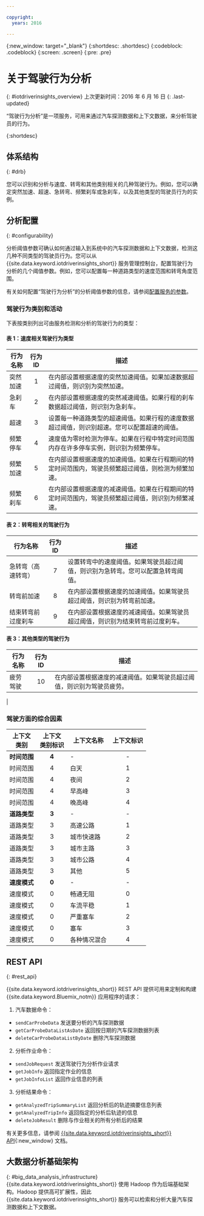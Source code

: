 ```yaml
---

copyright:
  years: 2016

---
```


{:new_window: target="_blank"}
{:shortdesc: .shortdesc}
{:codeblock: .codeblock}
{:screen: .screen}
{:pre: .pre}


# 关于驾驶行为分析
{: #iotdriverinsights_overview}
上次更新时间：2016 年 6 月 16 日
{: .last-updated}


“驾驶行为分析”是一项服务，可用来通过汽车探测数据和上下文数据，来分析驾驶员的行为。

{:shortdesc}


## 体系结构
{: #drb}

您可以识别和分析与速度、转弯和其他类别相关的几种驾驶行为。例如，您可以确定突然加速、超速、急转弯、频繁刹车或急刹车，以及其他类型的驾驶员行为的实例。

## 分析配置
{: #configurability}  

分析阈值参数可确认如何通过输入到系统中的汽车探测数据和上下文数据，检测这几种不同类型的驾驶员行为。您可以从 {{site.data.keyword.iotdriverinsights_short}} 服务管理控制台，配置驾驶行为分析的几个阈值参数。例如，您可以配置每一种道路类型的速度范围和转弯角度范围。

有关如何配置“驾驶行为分析”的分析阈值参数的信息，请参阅[配置服务的参数](drb_iotdriverinsights_admin.html#configureparameters)。

### 驾驶行为类别和活动

下表按类别列出可由服务检测和分析的驾驶行为的类型：

#### 表 1：速度相关驾驶行为类型

|行为名称|行为 ID|描述|
|--------|:-------:|------|
|突然加速|1|在内部设置根据速度的突然加速阈值。如果加速数据超过阈值，则识别为突然加速。|
|急刹车|2|在内部设置根据速度的突然减速阈值。如果行程的刹车数据超过阈值，则识别为急刹车。|
|超速|3|设置每一种道路类型的超速阈值。如果行程的速度数据超过阈值，则识别超速。您可以配置超速的阈值。 |
|频繁停车|4|速度值为零时检测为停车。如果在行程中特定时间范围内存在许多停车实例，则识别为频繁停车。|
|频繁加速|5|在内部设置根据速度的加速阈值。如果在行程期间的特定时间范围内，驾驶员频繁超过阈值，则检测为频繁加速。|
|频繁刹车|6|在内部设置根据速度的减速阈值。如果在行程期间的特定时间范围内，驾驶员频繁超过阈值，则识别为频繁减速。|

#### 表 2：转弯相关的驾驶行为

|行为名称|行为 ID|描述|
|-------|:--------:|-------|
|急转弯（高速转弯）|7|设置转弯中的速度阈值。如果驾驶员超过阈值，则识别为急转弯。您可以配置急转弯阈值。
|转弯前加速|8|在内部设置根据速度的加速阈值。如果驾驶员超过阈值，则识别为转弯前加速。
|结束转弯前过度刹车|9|在内部设置根据速度的减速阈值。如果驾驶员超过阈值，则识别为结束转弯前过度刹车。
#### 表 3：其他类型的驾驶行为

|行为名称|行为 ID|描述|
|-------|:--------:|-------|
|疲劳驾驶|10|在内部设置根据速度的减速阈值。如果驾驶员超过阈值，则识别为驾驶员疲劳。
|


### 驾驶方面的综合因素
|上下文<br/>类别|上下文<br/>类别标识|上下文名称|上下文标识|
|-------|:-----:|--------|:-------:|
|**时间范围**|**4**|\-|\-|
|时间范围|4|白天|1|
|时间范围|4|夜间|2|
|时间范围|4|早高峰|3|
|时间范围|4|晚高峰|4|
|**道路类型**|**3**|\-|\-|
|道路类型|3|高速公路|1|
|道路类型|3|城市快速路|2|
|道路类型|3|城市主路|3|
|道路类型|3|城市公路|4|
|道路类型|3|其他|5|
|**速度模式**|**0**|\-|\-|
|速度模式|0|畅通无阻|0|
|速度模式|0|车流平稳|1|
|速度模式|0|严重塞车|2|
|速度模式|0|塞车|3|
|速度模式|0|各种情况混合|4|


## REST API
{: #rest_api}

{{site.data.keyword.iotdriverinsights_short}} REST API 提供可用来定制和构建 {{site.data.keyword.Bluemix_notm}} 应用程序的请求：

 1. 汽车数据命令：
   - `sendCarProbeData` 发送要分析的汽车探测数据
   - `getCarProbeDataListAsDate` 返回按日期的汽车探测数据列表
   - `deleteCarProbeDataListByDate` 删除汽车探测数据
 2. 分析作业命令：
   - `sendJobRequest` 发送驾驶行为分析作业请求
   - `getJobInfo` 返回指定作业的信息
   - `getJobInfoList` 返回作业信息的列表
 3. 分析结果命令：
   - `getAnalyzedTripSummaryList` 返回分析后的轨迹摘要信息列表
   - `getAnalyzedTripInfo` 返回指定的分析后轨迹的信息
   - `deleteJobResult` 删除与作业相关的所有分析后的结果

有关更多信息，请参阅 [{{site.data.keyword.iotdriverinsights_short}} API](http://ibm.biz/IoTDriverBehavior_APIdoc){:new_window} 文档。

## 大数据分析基础架构
{: #big_data_analysis_infrastructure}
{{site.data.keyword.iotdriverinsights_short}} 使用 Hadoop 作为后端基础架构。Hadoop 提供高可扩展性，因此 {{site.data.keyword.iotdriverinsights_short}} 服务可以检索和分析大量汽车探测数据和上下文数据。
